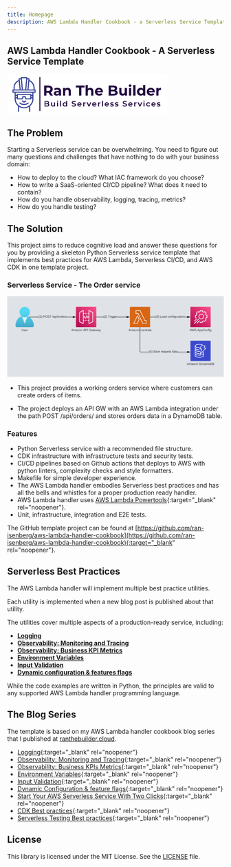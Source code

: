 ```yaml
---
title: Homepage
description: AWS Lambda Handler Cookbook - a Serverless Service Template
---
```

## **AWS Lambda Handler Cookbook - A Serverless Service Template**

[<img alt="alt_text" src="./media/banner.png" />](https://www.ranthebuilder.cloud/)

## **The Problem**

Starting a Serverless service can be overwhelming. You need to figure out many questions and challenges that have nothing to do with your business domain:

- How to deploy to the cloud? What IAC framework do you choose?
- How to write a SaaS-oriented CI/CD pipeline? What does it need to contain?
- How do you handle observability, logging, tracing, metrics?
- How do you handle testing?

## **The Solution**

This project aims to reduce cognitive load and answer these questions for you by providing a skeleton Python Serverless service template that implements best practices for AWS Lambda, Serverless CI/CD, and AWS CDK in one template project.

### Serverless Service - The Order service

<img alt="alt_text" src="./media/design.png" />

- This project provides a working orders service where customers can create orders of items.

- The project deploys an API GW with an AWS Lambda integration under the path POST /api/orders/ and stores orders data in a DynamoDB table.

### **Features**

- Python Serverless service with a recommended file structure.
- CDK infrastructure with infrastructure tests and security tests.
- CI/CD pipelines based on Github actions that deploys to AWS with python linters, complexity checks and style formatters.
- Makefile for simple developer experience.
- The AWS Lambda handler embodies Serverless best practices and has all the bells and whistles for a proper production ready handler.
- AWS Lambda handler uses [AWS Lambda Powertools](https://awslabs.github.io/aws-lambda-powertools-python/){:target="_blank" rel="noopener"}.
- Unit, infrastructure, integration and E2E tests.

The GitHub template project can be found at [https://github.com/ran-isenberg/aws-lambda-handler-cookbook](https://github.com/ran-isenberg/aws-lambda-handler-cookbook){:target="_blank" rel="noopener"}.

## **Serverless Best Practices**

The AWS Lambda handler will implement multiple best practice utilities.

Each utility is implemented when a new blog post is published about that utility.

The utilities cover multiple aspects of a production-ready service, including:

- [**Logging**](best_practices/logger.md)
- [**Observability: Monitoring and Tracing**](best_practices/tracer.md)
- [**Observability: Business KPI Metrics**](best_practices/metrics.md)
- [**Environment Variables**](best_practices/environment_variables.md)
- [**Input Validation**](best_practices/input_validation.md)
- [**Dynamic configuration & features flags**](best_practices/dynamic_configuration.md)

While the code examples are written in Python, the principles are valid to any supported AWS Lambda handler programming language.

## **The Blog Series**

The template is based on my AWS Lambda handler cookbook blog series that I published at [ranthebuilder.cloud](https://www.ranthebuilder.cloud).

- [Logging](https://www.ranthebuilder.cloud/post/aws-lambda-cookbook-elevate-your-handler-s-code-part-1-logging){:target="_blank" rel="noopener"}
- [Observability: Monitoring and Tracing](https://www.ranthebuilder.cloud/post/aws-lambda-cookbook-elevate-your-handler-s-code-part-2-observability){:target="_blank" rel="noopener"}
- [Observability: Business KPIs Metrics](https://www.ranthebuilder.cloud/post/aws-lambda-cookbook-elevate-your-handler-s-code-part-3-business-domain-observability){:target="_blank" rel="noopener"}
- [Environment Variables](https://www.ranthebuilder.cloud/post/aws-lambda-cookbook-environment-variables){:target="_blank" rel="noopener"}
- [Input Validation](https://www.ranthebuilder.cloud/post/aws-lambda-cookbook-elevate-your-handler-s-code-part-5-input-validation){:target="_blank" rel="noopener"}
- [Dynamic Configuration & feature flags](https://www.ranthebuilder.cloud/post/aws-lambda-cookbook-part-6-feature-flags-configuration-best-practices){:target="_blank" rel="noopener"}
- [Start Your AWS Serverless Service With Two Clicks](https://www.ranthebuilder.cloud/post/aws-lambda-cookbook-part-7-how-to-use-the-aws-lambda-cookbook-github-template-project){:target="_blank" rel="noopener"}
- [CDK Best practices](https://github.com/ran-isenberg/aws-lambda-handler-cookbook){:target="_blank" rel="noopener"}
- [Serverless Testing Best practices](https://www.ranthebuilder.cloud/post/guide-to-serverless-lambda-testing-best-practices-part-1){:target="_blank" rel="noopener"}

## **License**

This library is licensed under the MIT License. See the [LICENSE](https://github.com/ran-isenberg/aws-lambda-handler-cookbook/blob/main/LICENSE) file.
